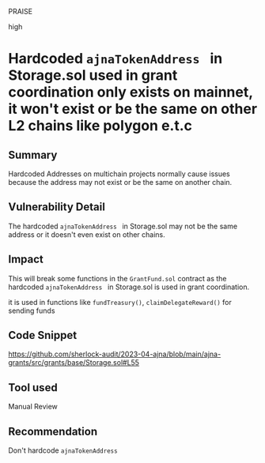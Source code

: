 PRAISE

high

# Hardcoded `ajnaTokenAddress ` in Storage.sol used in grant coordination only exists on mainnet, it won't exist or be the same on other L2 chains like polygon e.t.c

## Summary
Hardcoded Addresses on multichain projects normally cause issues because the address may not exist or be the same on another chain.

## Vulnerability Detail
The hardcoded `ajnaTokenAddress ` in Storage.sol may not be the same address or it doesn't even exist on other chains. 

## Impact
This will break some functions in the `GrantFund.sol` contract as the hardcoded `ajnaTokenAddress ` in Storage.sol is used in grant coordination.

it is used in functions like `fundTreasury()`, `claimDelegateReward()` for sending funds 
## Code Snippet
https://github.com/sherlock-audit/2023-04-ajna/blob/main/ajna-grants/src/grants/base/Storage.sol#L55
## Tool used

Manual Review

## Recommendation

Don't hardcode `ajnaTokenAddress ` 